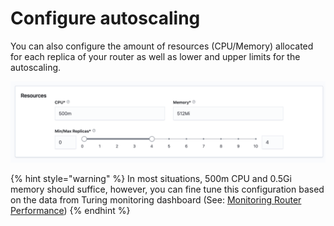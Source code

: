 # Configure autoscaling

You can also configure the amount of resources (CPU/Memory) allocated for each replica of your router as well as lower and upper limits for the autoscaling.

![](../../.gitbook/assets/create_router_resources.png)

{% hint style="warning" %}
In most situations, 500m CPU and 0.5Gi memory should suffice, however, you can fine tune this configuration based on the data from Turing monitoring dashboard (See: [Monitoring Router Performance](../viewing-routers/monitoring.md))
{% endhint %}

